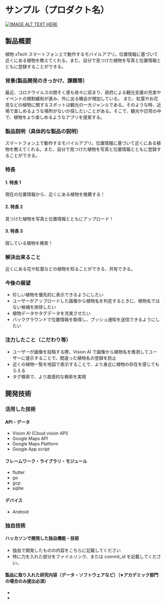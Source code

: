 # サンプル（プロダクト名）

[![IMAGE ALT TEXT HERE](https://jphacks.com/wp-content/uploads/2022/08/JPHACKS2022_ogp.jpg)](https://www.youtube.com/watch?v=LUPQFB4QyVo)

## 製品概要

植物 xTech
スマートフォン上で動作するモバイルアプリ。位置情報に基づいて近くにある植物を教えてくれる。また、自分で見つけた植物を写真と位置情報とともに登録することができる。

### 背景(製品開発のきっかけ、課題等）

最近、コロナウイルスの閉そく感も徐々に収まり、政府による観光支援の充実やイベントの規制緩和が進み、外に出る機会が増加している。
また、紅葉やお花見などの植物に関するスポットは観光の一大ジャンルである。そのような時、近場で楽しめるような場所がないか探したいことがある。そこで、観光や日常の中で、植物をより楽しめるようなアプリを提案する。

### 製品説明（具体的な製品の説明）

スマートフォン上で動作するモバイルアプリ。位置情報に基づいて近くにある植物を教えてくれる。また、自分で見つけた植物を写真と位置情報とともに登録することができる。

### 特長

#### 1. 特長 1

現在の位置情報から、近くにある植物を推薦する！

#### 2. 特長 2

見つけた植物を写真と位置情報とともにアップロード！

#### 3. 特長 3

探している植物を検索！

### 解決出来ること

近くにある花や紅葉などの植物を知ることができる、共有できる。

### 今後の展望

- 珍しい植物を優先的に表示できるようにしたい
- ユーザーがアップロードした画像から植物名を判定するときに、植物名ではない候補を排除したい
- 植物データやタグデータを充実させたい
- バックグラウンドで位置情報を取得し、プッシュ通知を送信できるようにしたい

### 注力したこと（こだわり等）

- ユーザーが画像を投稿する際、Vision AI で画像から植物名を推測してユーザーに提示することで、間違った植物名の登録を防止
- 近くの植物一覧を地図で表示することで、より身近に植物の存在を感じてもらえる
- タグ検索で、より直感的な検索を実現

## 開発技術

### 活用した技術

#### API・データ

- Vision AI (Cloud vision API)
- Google Maps API
- Google Maps Platform
- Google App script

#### フレームワーク・ライブラリ・モジュール

- flutter
- go
- gcp
- sqlite

#### デバイス

- Android

### 独自技術

#### ハッカソンで開発した独自機能・技術

- 独自で開発したものの内容をこちらに記載してください
- 特に力を入れた部分をファイルリンク、または commit_id を記載してください。

#### 製品に取り入れた研究内容（データ・ソフトウェアなど）（※アカデミック部門の場合のみ提出必須）

-
-
